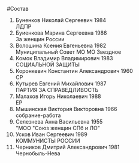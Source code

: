 #Состав
1. Буненков Николай Сергеевич 1984   
    ЛДПР
2. Буиенкова Марина Сергеевна 1986   
    За женщин России
3. Волошина Ксения Евгеньевна 1982   
    Муниципальный Совет МО МО Звездное
4. Комок Владимир Владимирович 1983   
    СОЦИАЛЬНОЙ ЗАЩИТЫ
5. Коронкевич Константин Александрович 1960   
    СР
6. Кутырев Евгений Михайлович 1987   
    ПАРТИЯ ЗА СПРАВЕДЛИВОСТЬ
7. Малахов Игорь Николаевич 1988   
    ЕР
8. Мышинская Виктория Викторовна 1966   
    собрание-работа
9. Селезнева Анна Васильевна 1955   
    "МОО "Союз женщин СПб и ЛО"
10. Усков Иван Сергеевич 1989   
    КОММУНИСТЫ РОССИИ
11. Черников Дмитрий Александрович 1981   
    Чернобыль-Нева
